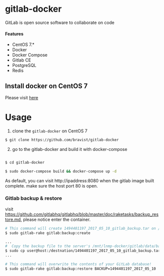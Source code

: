 # gitlab-docker
GitLab is open source software to collaborate on code


#### Features

- CentOS 7.*
- Docker
- Docker Compose
- Gitlab CE 
- PostgreSQL
- Redis

## Install docker on CentOS 7

Please visit [here](https://github.com/bravist/lnmp-docker)


# Usage

1. clone the `gitlab-docker` on CentOS 7


```bash
$ git clone https://github.com/bravist/gitlab-docker
```


2. go to the gitlab-docker and build it with docker-compose

```bash

$ cd gitlab-docker

$ sudo docker-compose build && docker-compose up -d
```

As default, you can visit http://ipaddress:8080 when the gitlab image built complete. make sure the host port 80 is open.

### Gitlab backup & restore

visit https://github.com/gitlabhq/gitlabhq/blob/master/doc/raketasks/backup_restore.md, please notice enter the container.

```bash
# This command will create 1494401197_2017_05_10_gitlab_backup.tar on /var/opt/gitlab/backups/
$ sudo gitlab-rake gitlab:backup:create

...
#  Copy the backup file to the server's /mnt/lnmp-docker/gitlab/data/backups
$ sudo cp user@host:/destnation/1494401197_2017_05_10_gitlab_backup.tar user@host:/mnt/lnmp-docker/gitlab/data/backups
...

# This command will overwrite the contents of your GitLab database!
$ sudo gitlab-rake gitlab:backup:restore BACKUP=1494401197_2017_05_10
```

